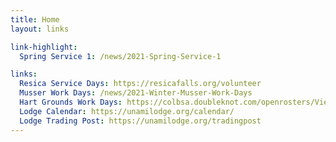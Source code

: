 ```yaml
---
title: Home
layout: links

link-highlight:
  Spring Service 1: /news/2021-Spring-Service-1

links:
  Resica Service Days: https://resicafalls.org/volunteer
  Musser Work Days: /news/2021-Winter-Musser-Work-Days
  Hart Grounds Work Days: https://colbsa.doubleknot.com/openrosters/ViewActivitySpaceAvailable.aspx?orgkey=2794&activitykey=2796746,2787794,2800356,2796745
  Lodge Calendar: https://unamilodge.org/calendar/
  Lodge Trading Post: https://unamilodge.org/tradingpost
---
```

